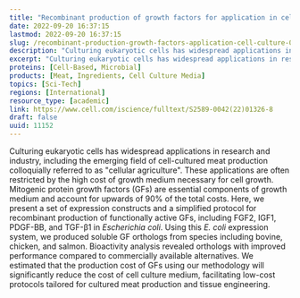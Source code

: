 ```yaml
---
title: "Recombinant production of growth factors for application in cell culture"
date: 2022-09-20 16:37:15
lastmod: 2022-09-20 16:37:15
slug: /recombinant-production-growth-factors-application-cell-culture-0
description: "Culturing eukaryotic cells has widespread applications in research and industry, including the emerging field of cell-cultured meat production colloquially referred to as “cellular agriculture”. These applications are often restricted by the high cost of growth medium necessary for cell growth. Mitogenic protein growth factors (GFs) are essential components of growth medium and account for upwards of 90% of the total costs."
excerpt: "Culturing eukaryotic cells has widespread applications in research and industry, including the emerging field of cell-cultured meat production colloquially referred to as “cellular agriculture”. These applications are often restricted by the high cost of growth medium necessary for cell growth. Mitogenic protein growth factors (GFs) are essential components of growth medium and account for upwards of 90% of the total costs."
proteins: [Cell-Based, Microbial]
products: [Meat, Ingredients, Cell Culture Media]
topics: [Sci-Tech]
regions: [International]
resource_type: [academic]
link: https://www.cell.com/iscience/fulltext/S2589-0042(22)01326-8
draft: false
uuid: 11152
---
```

Culturing eukaryotic cells has widespread applications in research and
industry, including the emerging field of cell-cultured meat production
colloquially referred to as "cellular agriculture". These applications
are often restricted by the high cost of growth medium necessary for
cell growth. Mitogenic protein growth factors (GFs) are essential
components of growth medium and account for upwards of 90% of the total
costs. Here, we present a set of expression constructs and a simplified
protocol for recombinant production of functionally active GFs,
including FGF2, IGF1, PDGF-BB, and TGF-β1 in *Escherichia coli*. Using
this *E. coli* expression system, we produced soluble GF orthologs from
species including bovine, chicken, and salmon. Bioactivity analysis
revealed orthologs with improved performance compared to commercially
available alternatives. We estimated that the production cost of GFs
using our methodology will significantly reduce the cost of cell culture
medium, facilitating low-cost protocols tailored for cultured meat
production and tissue engineering.
